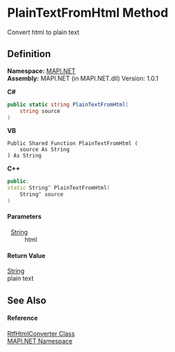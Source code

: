 # PlainTextFromHtml Method


Convert html to plain text



## Definition
**Namespace:** <a href="N_MAPI_NET.md">MAPI.NET</a>  
**Assembly:** MAPI.NET (in MAPI.NET.dll) Version: 1.0.1

**C#**
``` C#
public static string PlainTextFromHtml(
	string source
)
```
**VB**
``` VB
Public Shared Function PlainTextFromHtml ( 
	source As String
) As String
```
**C++**
``` C++
public:
static String^ PlainTextFromHtml(
	String^ source
)
```



#### Parameters
<dl><dt>  <a href="https://learn.microsoft.com/dotnet/api/system.string" target="_blank" rel="noopener noreferrer">String</a></dt><dd>html</dd></dl>

#### Return Value
<a href="https://learn.microsoft.com/dotnet/api/system.string" target="_blank" rel="noopener noreferrer">String</a>  
plain text

## See Also


#### Reference
<a href="T_MAPI_NET_RtfHtmlConverter.md">RtfHtmlConverter Class</a>  
<a href="N_MAPI_NET.md">MAPI.NET Namespace</a>  
